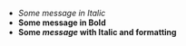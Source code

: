 * *Some message in Italic*
* **Some message in Bold**
* **Some *message* with Italic and formatting**
